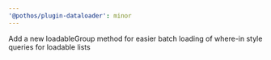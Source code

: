 ```yaml
---
'@pothos/plugin-dataloader': minor
---
```


Add a new loadableGroup method for easier batch loading of where-in style queries for loadable lists
